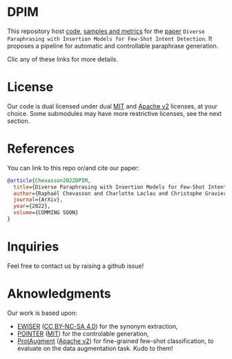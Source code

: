 # DPIM

This repository host [code](./code), [samples and metrics](./results) for the [paper]() `Diverse Paraphrasing with Insertion Models for Few-Shot Intent Detection`. It proposes a pipeline for automatic and controllable paraphrase generation.

Clic any of these links for more details.

# License

Our code is dual licensed under dual [MIT](https://opensource.org/licenses/MIT) and [Apache v2](https://www.apache.org/licenses/LICENSE-2.0) licenses, at your choice. Some submodules may have more restrictive licenses, see the next section.

# References

You can link to this repo or/and cite our paper:
```bib
@article{Chevasson2022DPIM,
  title={Diverse Paraphrasing with Insertion Models for Few-Shot Intent Detection},
  author={Raphaël Chevasson and Charlotte Laclau and Christophe Gravier},
  journal={ArXiv},
  year={2022},
  volume={COMMING SOON}
}
```

# Inquiries

Feel free to contact us by raising a github issue!

# Aknowledgments

Our work is based upon:
- [EWISER](https://github.com/SapienzaNLP/ewiser) ([CC BY-NC-SA 4.0](https://creativecommons.org/licenses/by-nc-sa/4.0/)) for the synonym extraction,
- [POINTER](https://github.com/dreasysnail/POINTER) ([MIT](https://opensource.org/licenses/MIT)) for the controlable generation,
- [ProtAugment](https://github.com/tdopierre/ProtAugment) ([Apache v2](https://www.apache.org/licenses/LICENSE-2.0)) for fine-grained few-shot classification, to evaluate on the data augmentation task.
Kudo to them!
